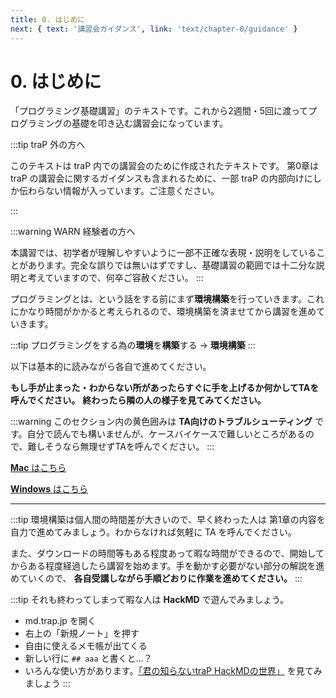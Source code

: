 ```yaml
---
title: 0. はじめに
next: { text: '講習会ガイダンス', link: 'text/chapter-0/guidance' }
---
```


# 0. はじめに

「プログラミング基礎講習」のテキストです。これから2週間・5回に渡ってプログラミングの基礎を叩き込む講習会になっています。

:::tip traP 外の方へ

このテキストは traP 内での講習会のために作成されたテキストです。
第0章は traP の講習会に関するガイダンスも含まれるために、一部 traP の内部向けにしか伝わらない情報が入っています。ご注意ください。

:::

:::warning WARN 経験者の方へ

本講習では、初学者が理解しやすいように一部不正確な表現・説明をしていることがあります。完全な誤りでは無いはずですし、基礎講習の範囲では十二分な説明と考えていますので、何卒ご容赦ください。
:::

プログラミングとは、という話をする前にまず**環境構築**を行っていきます。これにかなり時間がかかると考えられるので、環境構築を済ませてから講習を進めていきます。

:::tip
プログラミングをする為の**環境**を**構築**する → **環境構築**
:::

以下は基本的に読みながら各自で進めてください。

**もし手が止まった・わからない所があったらすぐに手を上げるか何かしてTAを呼んでください。**
**終わったら隣の人の様子を見てみてください。**

:::warning
このセクション内の黄色囲みは **TA向けのトラブルシューティング**
です。自分で読んでも構いませんが、ケースバイケースで難しいところがあるので、難しそうなら無理せずTAを呼んでください。
:::

[**Mac** はこちら](./enviroment/mac)

[**Windows** はこちら](./enviroment/windows)

----

:::tip
環境構築は個人間の時間差が大きいので、早く終わった人は 第1章の内容を自力で進めてみましょう。わからなければ気軽に TA
を呼んでください。

また、ダウンロードの時間等もある程度あって暇な時間ができるので、開始してからある程度経過したら講習を始めます。手を動かす必要がない部分の解説を進めていくので、
**各自受講しながら手順どおりに作業を進めてください。**
:::

:::tip
それも終わってしまって暇な人は **HackMD** で遊んでみましょう。

* md.trap.jp を開く
* 右上の「新規ノート」を押す
* 自由に使えるメモ帳が出てくる
* 新しい行に `## aaa` と書くと…？
* いろんな使い方があります。[「君の知らないtraP HackMDの世界」](https://md.trap.jp/vjjW5mXQStCgv_h8PhYF1A) を見てみましょう
  :::